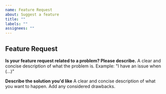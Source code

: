 ```yaml
---
name: Feature Request
about: Suggest a feature
title: ""
labels: ""
assignees: ""
---
```


## Feature Request

**Is your feature request related to a problem? Please describe.**
A clear and concise description of what the problem is. Example: "I have an issue when (...)"

**Describe the solution you'd like**
A clear and concise description of what you want to happen. Add any considered drawbacks.
